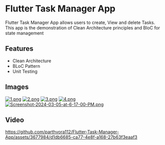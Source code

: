 # Flutter Task Manager App

Flutter Task Manager App allows users to create, View and delete Tasks. This app is the demonstration of Clean Architecture principles and BloC for state management

## Features
- Clean Architecture
- BLoC Pattern
- Unit Testing

## Images
[![1.png](https://i.postimg.cc/2ycJmjLB/1.png)](https://postimg.cc/5QzpSV3x) [![2.png](https://i.postimg.cc/jdyyHZtn/2.png)](https://postimg.cc/PPrLhbLd) [![3.png](https://i.postimg.cc/T3CL0sS1/3.png)](https://postimg.cc/pm5LXsPM) [![4.png](https://i.postimg.cc/4yssrfHg/4.png)](https://postimg.cc/wyfCNdkf) [![Screenshot-2024-03-05-at-6-17-00-PM.png](https://i.postimg.cc/wxQwHqRG/Screenshot-2024-03-05-at-6-17-00-PM.png)](https://postimg.cc/t773NH53)

## Video
https://github.com/parthvora112/Flutter-Task-Manager-App/assets/3677984/d1db6685-ca77-4e8f-a168-27b63f3eaaf3

